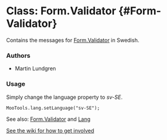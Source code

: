 Class: Form.Validator {#Form-Validator}
=====================================

Contains the messages for [Form.Validator][] in Swedish.

### Authors

* Martin Lundgren

### Usage

Simply change the language property to *sv-SE*.

	MooTools.lang.setLanguage("sv-SE");

See also: [Form.Validator][] and [Lang][]

[See the wiki for how to get involved](http://wiki.github.com/mootools/mootools-more)

[Form.Validator]: http://www.mootools.net/docs/more/Forms/Form.Validator#Form-Validator
[Lang]: http://www.mootools.net/docs/more/Core/Lang